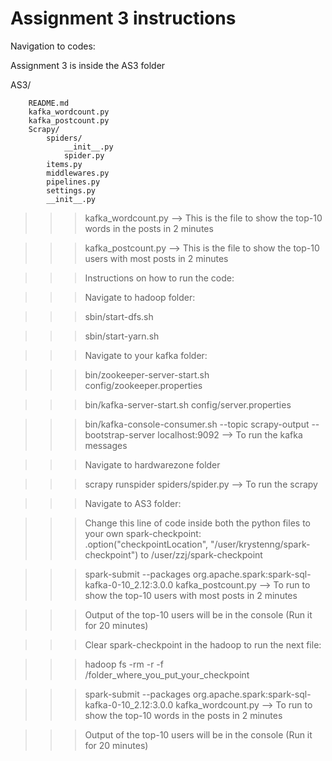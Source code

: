 # Assignment 3 instructions

Navigation to codes:

Assignment 3 is inside the AS3 folder

AS3/

		README.md
		kafka_wordcount.py   
		kafka_postcount.py
		Scrapy/
			spiders/
				__init__.py
				spider.py
			items.py
			middlewares.py
			pipelines.py
			settings.py
			__init__.py
			
>>> kafka_wordcount.py --> This is the file to show the top-10 words in the posts in 2 minutes

>>> kafka_postcount.py --> This is the file to show the top-10 users with most posts in 2 minutes

>>> Instructions on how to run the code:

>>> Navigate to hadoop folder:

>>> sbin/start-dfs.sh

>>> sbin/start-yarn.sh

>>> Navigate to your kafka folder:

>>> bin/zookeeper-server-start.sh config/zookeeper.properties

>>> bin/kafka-server-start.sh config/server.properties

>>> bin/kafka-console-consumer.sh --topic scrapy-output --bootstrap-server localhost:9092 --> To run the kafka messages 

>>> Navigate to hardwarezone folder

>>> scrapy runspider spiders/spider.py --> To run the scrapy

>>> Navigate to AS3 folder:

>>> Change this line of code inside both the python files to your own spark-checkpoint: .option("checkpointLocation", "/user/krystenng/spark-checkpoint") to /user/zzj/spark-checkpoint

>>> spark-submit --packages org.apache.spark:spark-sql-kafka-0-10_2.12:3.0.0 kafka_postcount.py --> To run to show the top-10 users with most posts in 2 minutes

>>> Output of the top-10 users will be in the console (Run it for 20 minutes)

>>> Clear spark-checkpoint in the hadoop to run the next file:

>>> hadoop fs -rm -r -f /folder_where_you_put_your_checkpoint  

>>> spark-submit --packages org.apache.spark:spark-sql-kafka-0-10_2.12:3.0.0 kafka_wordcount.py --> To run to show the top-10 words in the posts in 2 minutes

>>> Output of the top-10 users will be in the console (Run it for 20 minutes)



